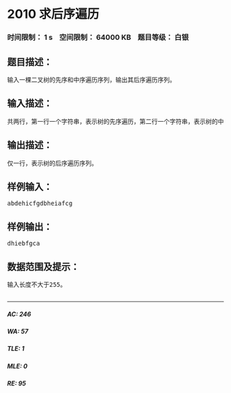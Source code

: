 # 2010 求后序遍历   
### 时间限制： 1 s&nbsp;&nbsp;&nbsp;&nbsp;空间限制： 64000 KB&nbsp;&nbsp;&nbsp;&nbsp;题目等级： 白银  
## 题目描述：  

<pre>
输入一棵二叉树的先序和中序遍历序列，输出其后序遍历序列。
</pre>
  
  
## 输入描述：  

<pre>
共两行，第一行一个字符串，表示树的先序遍历，第二行一个字符串，表示树的中序遍历。
</pre>
  
  
## 输出描述：  

<pre>
仅一行，表示树的后序遍历序列。
</pre>
  
  
## 样例输入：  

<pre>
abdehicfgdbheiafcg
</pre>
  
  
## 样例输出：  

<pre>
dhiebfgca
</pre>
  
  
## 数据范围及提示：  

<pre>
输入长度不大于255。  

</pre>
  
  
***  

##### AC: 246  
##### WA: 57  
##### TLE: 1  
##### MLE: 0  
##### RE: 95  
